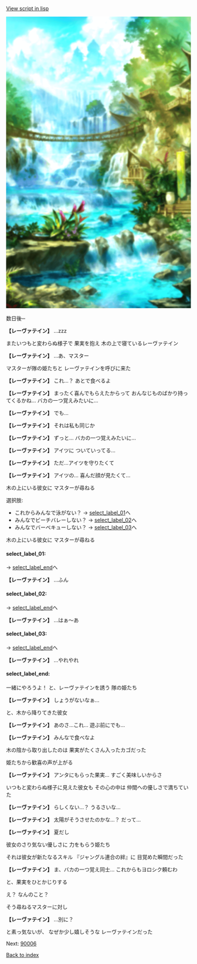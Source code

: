 [View script in lisp](../scripts/210021104.txt)

![sea_jungle_day.png](../images/backgrounds/sea_jungle_day.png)

数日後─

**【レーヴァテイン】**
…zzz

またいつもと変わらぬ様子で
果実を抱え
木の上で寝ているレーヴァテイン

**【レーヴァテイン】**
…あ、マスター

マスターが隊の姫たちと
レーヴァテインを呼びに来た

**【レーヴァテイン】**
これ…？
あとで食べるよ

**【レーヴァテイン】**
まったく喜んでもらえたからって
おんなじものばかり持ってくるかね…
バカの一つ覚えみたいに…

**【レーヴァテイン】**
でも…

**【レーヴァテイン】**
それは私も同じか

**【レーヴァテイン】**
ずっと…
バカの一つ覚えみたいに…

**【レーヴァテイン】**
アイツに
ついていってる…

**【レーヴァテイン】**
ただ…アイツを守りたくて

**【レーヴァテイン】**
アイツの…
喜んだ顔が見たくて…

木の上にいる彼女に
マスターが尋ねる

選択肢:
- これからみんなで泳がない？ → [select_label_01](#select_label_01)へ
- みんなでビーチバレーしない？ → [select_label_02](#select_label_02)へ
- みんなでバーベキューしない？ → [select_label_03](#select_label_03)へ

木の上にいる彼女に
マスターが尋ねる

#### select_label_01:
 → [select_label_end](#select_label_end)へ

**【レーヴァテイン】**
…ふん

#### select_label_02:
 → [select_label_end](#select_label_end)へ

**【レーヴァテイン】**
…はぁ～あ

#### select_label_03:
 → [select_label_end](#select_label_end)へ

**【レーヴァテイン】**
…やれやれ

#### select_label_end:

一緒にやろうよ！
と、レーヴァテインを誘う
隊の姫たち

**【レーヴァテイン】**
しょうがないなぁ…

と、木から降りてきた彼女

**【レーヴァテイン】**
あのさ…これ…
遊ぶ前にでも…

**【レーヴァテイン】**
みんなで食べなよ

木の陰から取り出したのは
果実がたくさん入ったカゴだった

姫たちから歓喜の声が上がる

**【レーヴァテイン】**
アンタにもらった果実…
すごく美味しいからさ

いつもと変わらぬ様子に見えた彼女も
その心の中は
仲間への優しさで満ちていた

**【レーヴァテイン】**
らしくない…？
うるさいな…

**【レーヴァテイン】**
太陽がそうさせたのかな…？
だって…

**【レーヴァテイン】**
夏だし

彼女のさり気ない優しさに
力をもらう姫たち

それは彼女が新たなるスキル
『ジャングル連合の絆』に
目覚めた瞬間だった

**【レーヴァテイン】**
ま、バカの一つ覚え同士…
これからもヨロシク頼むわ

と、果実をひとかじりする

え？
なんのこと？

そう尋ねるマスターに対し

**【レーヴァテイン】**
…別に？

と素っ気ないが、
なぜか少し嬉しそうな
レーヴァテインだった


Next: [90006](90006.md)

[Back to index](index.md)
